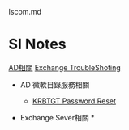 Iscom.md
# SI Notes
[AD相關][123]
[Exchange TroubleShoting][456]



[123]:https://github.com/NickWang1006/MarkDown/edit/main/AD%TroubleShoting.md/
[456]:https://github.com/NickWang1006/MarkDown/edit/main/Exchange%TroubleShoting.md/

* AD 微軟目錄服務相關
  * [KRBTGT Password Reset](https://www.alitajran.com/krbtgt-password-reset/)

* Exchange Sever相關
  *



